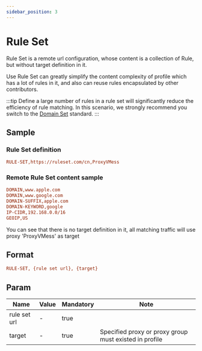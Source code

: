 ```yaml
---
sidebar_position: 3
---
```


# Rule Set

Rule Set is a remote url configuration, whose content is a collection of Rule, but without target definition in it.

Use Rule Set can greatly simplify the content complexity of profile which has a lot of rules in it, 
and also can reuse rules encapsulated by other contributors.

:::tip
Define a large number of rules in a rule set will significantly reduce the efficiency of rule matching.
In this scenario, we strongly recommend you switch to the [Domain Set](./domainset) standard.
:::

## Sample

### Rule Set definition

```ini
RULE-SET,https://ruleset.com/cn,ProxyVMess
```

### Remote Rule Set content sample

```ini
DOMAIN,www.apple.com
DOMAIN,www.google.com
DOMAIN-SUFFIX,apple.com
DOMAIN-KEYWORD,google
IP-CIDR,192.168.0.0/16
GEOIP,US
```

You can see that there is no target definition in it, all matching traffic will use proxy 'ProxyVMess' as target

## Format

```ini
RULE-SET, {rule set url}, {target}
```

## Param

| Name         | Value | Mandatory | Note                                                   |
|--------------|-------|-----------|--------------------------------------------------------|
| rule set url | -     | true      |                                                        |
| target       | -     | true      | Specified proxy or proxy group must existed in profile |
